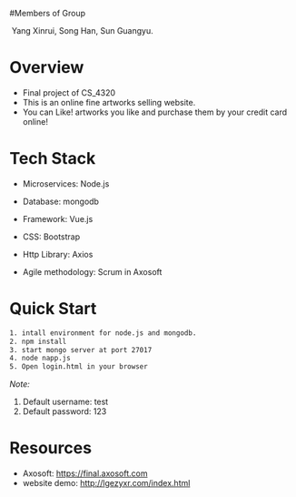 #Members of Group

​	Yang Xinrui, Song Han, Sun Guangyu.

# Overview

 *  Final project of CS_4320
 *  This is an online fine artworks selling website.
 *  You can Like! artworks you like and purchase them by your credit card online!

# Tech Stack

- Microservices: Node.js


- Database: mongodb
- Framework: Vue.js
- CSS: Bootstrap
- Http Library: Axios
- Agile methodology: Scrum in Axosoft 

# Quick Start

``` bash
1. intall environment for node.js and mongodb.
2. npm install
3. start mongo server at port 27017 
4. node napp.js
5. Open login.html in your browser
```

*Note:* 

1. Default username: test 
2. Default password: 123

# Resources

* Axosoft: https://final.axosoft.com
* website demo: http://lgezyxr.com/index.html